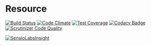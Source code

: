 # Resource

[![Build Status](https://travis-ci.org/managlea/Resource.svg?branch=master)](https://travis-ci.org/managlea/Resource)
[![Code Climate](https://codeclimate.com/github/managlea/Resource/badges/gpa.svg)](https://codeclimate.com/github/managlea/Resource)
[![Test Coverage](https://codeclimate.com/github/managlea/Resource/badges/coverage.svg)](https://codeclimate.com/github/managlea/Resource)
[![Codacy Badge](https://www.codacy.com/project/badge/da543a706b3e44c5aa4d9e35249ce898)](https://www.codacy.com/public/admin_4/Resource)
[![Scrutinizer Code Quality](https://scrutinizer-ci.com/g/managlea/Resource/badges/quality-score.png?b=master)](https://scrutinizer-ci.com/g/managlea/Resource/?branch=master)

[![SensioLabsInsight](https://insight.sensiolabs.com/projects/6e127ca1-6db0-45eb-bd91-53f47c3cc9ac/big.png)](https://insight.sensiolabs.com/projects/6e127ca1-6db0-45eb-bd91-53f47c3cc9ac)
